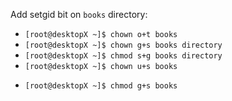 Add setgid bit on `books` directory:

* `[root@desktopX ~]$ chown o+t books`
* `[root@desktopX ~]$ chown g+s books directory`
* `[root@desktopX ~]$ chmod s+g books directory`
* `[root@desktopX ~]$ chown u+s books`
+ `[root@desktopX ~]$ chmod g+s books`
